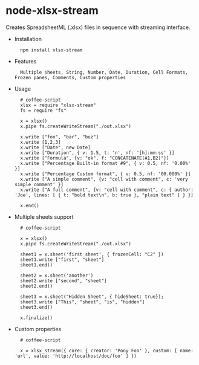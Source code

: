 node-xlsx-stream
================

Creates SpreadsheetML (.xlsx) files in sequence with streaming interface.

* Installation

        npm install xlsx-stream

* Features

        Multiple sheets, String, Number, Date, Duration, Cell Formats, Frozen panes, Comments, Custom properties

* Usage

        # coffee-script
        xlsx = require "xlsx-stream"
        fs = require "fs"

        x = xlsx()
        x.pipe fs.createWriteStream("./out.xlsx")

        x.write ["foo", "bar", "buz"]
        x.write [1,2,3]
        x.write ["Date", new Date]
        x.write ["Duration", { v: 1.5, t: 'n', nf: '[h]:mm:ss' }]
        x.write ["Formula", {v: "ok", f: "CONCATENATE(A1,B2)"}]
        x.write ["Percentage Built-in format #9", { v: 0.5, nf: '0.00%' }]
        x.write ["Percentage Custom format", { v: 0.5, nf: '00.000%' }]
        x.write ["A simple comment", {v: "cell with comment", c: 'very simple comment' }]
        x.write ["A full comment", {v: "cell with comment", c: { author: 'Joe', lines: [ { t: "bold text\n", b: true }, "plain text" ] } }]

        x.end()

* Multiple sheets support

        # coffee-script

        x = xlsx()
        x.pipe fs.createWriteStream("./out.xlsx")

        sheet1 = x.sheet('first sheet', { frozenCell: "C2" })
        sheet1.write ["first", "sheet"]
        sheet1.end()

        sheet2 = x.sheet('another')
        sheet2.write ["second", "sheet"]
        sheet2.end()

        sheet3 = x.sheet("Hidden Sheet", { hideSheet: true});
        sheet3.write ["This", "sheet", "is", "hidden"]
        sheet3.end()

        x.finalize()

* Custom properties

        # coffee-script

        x = xlsx_stream({ core: { creator: 'Pony Foo' }, custom: [ name: 'url', value: 'http://localhost/doc/foo' ] })
